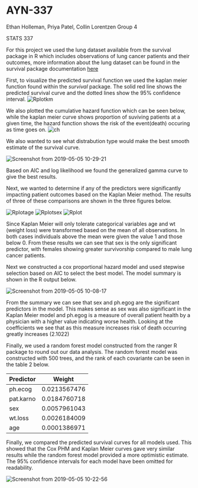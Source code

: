 
# AYN-337
Ethan Holleman, Priya Patel, Collin Lorentzen
Group 4

STATS 337


For this project we used the lung dataset available from the survival package in R which includes observations of lung cancer patients and their outcomes, more information about the lung dataset can be found in the survival package documentation [here](https://cran.r-project.org/web/packages/survival/survival.pdf)

First, to visualize the predicted survival function we used the kaplan meier function found within the *survival* package. The solid red line shows the predicted survival curve and the dotted lines show the 95% confidence interval. 
![Rplotkm](https://user-images.githubusercontent.com/45807040/57195631-7daf8b00-6f1a-11e9-85bd-a441d9a59f0b.png)

We also plotted the cumulative hazard function which can be seen below, while the kaplan meier curve shows proportion of suviving patients at a given time, the hazard function shows the risk of the event(death) occuring as time goes on.
![ch](https://user-images.githubusercontent.com/45807040/57195773-0ed33180-6f1c-11e9-98c7-167bdf124c8f.png)

We also wanted to see what distrabution type would make the best smooth estimate of the survival curve.

![Screenshot from 2019-05-05 10-29-21](https://user-images.githubusercontent.com/45807040/57196256-c0746180-6f20-11e9-8ed9-b8296a71814e.png)

Based on AIC and log likelihood we found the generalized gamma curve to give the best results. 

Next, we wanted to determine if any of the predictors were significantly impacting patient outcomes based on the Kaplan Meier method. The results of three of these comparisons are shown in the three figures below. 

![Rplotage](https://user-images.githubusercontent.com/45807040/57195812-6bcee780-6f1c-11e9-98be-88edcb23f8af.png)
![Rplotsex](https://user-images.githubusercontent.com/45807040/57195821-7be6c700-6f1c-11e9-80af-75aa7dda5d64.png)
![Rplot](https://user-images.githubusercontent.com/45807040/57195824-86a15c00-6f1c-11e9-83e8-473bf5a529db.png)

Since Kaplan Meier will only tolerate categorical variables age and wt (weight loss) were transformed based on the mean of all observations. In both cases individuals above the mean were given the value 1 and those below 0. From these results we can see that sex is the only significant predictor, with females showing greater survivorship compared to male lung cancer patients. 

Next we constructed a cox proportional hazard model and used stepwise selection based on AIC to select the best model. The model summary is shown in the R output below. 

![Screenshot from 2019-05-05 10-08-17](https://user-images.githubusercontent.com/45807040/57195973-bdc43d00-6f1d-11e9-8f11-05135d2b7a11.png)

From the summary we can see that sex and ph.egog are the significant predictors in the model. 
This makes sense as sex was also significant in the Kaplan Meier model and ph.egog is a measure of overall patient health by a physician with a higher value indicating worse health. Looking at the coefficients we see that as this measure increases risk of death occurring greatly increases (2.1022)

Finally, we used a random forest model constructed from the ranger R package to round out our data analysis. The random forest model was constructed with 500 trees, and the rank of each covariante can be seen in the table 2 below. 

| Predictor | Weight |
| ------------- | ------------- |
| ph.ecog | 0.0213567476 |
| pat.karno | 0.0184760718 |
| sex | 0.0057961043 |
| wt.loss | 0.0026184009 | 
| age | 0.0001386971 |

Finally, we compared the predicted survival curves for all models used. This showed that the Cox PHM and Kaplan Meier curves gave very similar results while the random forest model provided a more optimistic estimate. The 95% confidence intervals for each model have been omitted for readability. 

![Screenshot from 2019-05-05 10-22-56](https://user-images.githubusercontent.com/45807040/57196168-cc135880-6f1f-11e9-854b-3d940a8c2ed6.png)


